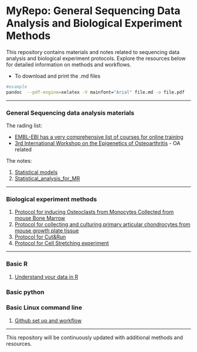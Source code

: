 # MyRepo: General Sequencing Data Analysis and Biological Experiment Methods

This repository contains materials and notes related to sequencing data analysis and biological experiment protocols. Explore the resources below for detailed information on methods and workflows.
* To download and print the .md files
```bash
#example
pandoc  --pdf-engine=xelatex -V mainfont="Arial" file.md -o file.pdf 
```
---

### General Sequencing data analysis materials 
The rading list:
* [EMBL-EBI has a very comprehensive list of courses for online training](https://www.ebi.ac.uk/training/on-demand)
* [3rd International Workshop on the Epigenetics of Osteoarthritis](https://www.epigeneticsoa.com/program) - OA related

The notes: 
1. [Statistical models](./Statistics_01_Statistical_models.md)
2. [Statistical_analysis_for_MR](./Statistics_02_Statistical_analysis_for_MR.md)

---

### Biological experiment methods
1. [Protocol for inducing Osteoclasts from Monocytes Collected from mouse Bone Marrow](./Biological_experiment_01_BMDM_OC_differention.md)
2. [Protocol for collecting and culturing primary articular chondrocytes from mouse growth plate tissue](./Biological_experiment_02_Growth_plate_AC_isolation_culture.md)
3. [Protocol for Cut&Run](./Biological_experiment_03_cutrun.md)
4. [Protocol for Cell Stretching experiment](./Biological_experiment_04_STEX_Stretching.md)

---

### Basic R  
1. [Understand your data in R](https://runuply.github.io/protocol_repo/r/r_basic_from_bbc_core.html)

### Basic python

### Basic Linux command line
1. [Github set up and workflow](./Linux_command_line_01_Git_setup.md)

---
This repository will be continuously updated with additional methods and resources.
